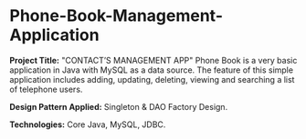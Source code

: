 # Phone-Book-Management-Application
**Project Title:** "CONTACT’S MANAGEMENT APP"
Phone Book is a very basic application in Java with MySQL as a data source. The feature of this simple application includes adding, updating, deleting, viewing and 
searching a list of telephone users.

**Design Pattern Applied:** Singleton & DAO Factory Design.

**Technologies:** Core Java, MySQL, JDBC.
